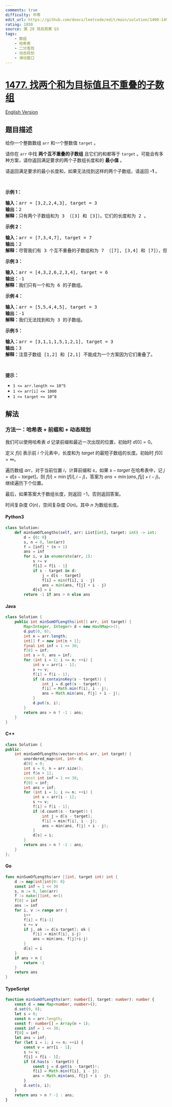 ```yaml
---
comments: true
difficulty: 中等
edit_url: https://github.com/doocs/leetcode/edit/main/solution/1400-1499/1477.Find%20Two%20Non-overlapping%20Sub-arrays%20Each%20With%20Target%20Sum/README.md
rating: 1850
source: 第 28 场双周赛 Q3
tags:
    - 数组
    - 哈希表
    - 二分查找
    - 动态规划
    - 滑动窗口
---
```


<!-- problem:start -->

# [1477. 找两个和为目标值且不重叠的子数组](https://leetcode.cn/problems/find-two-non-overlapping-sub-arrays-each-with-target-sum)

[English Version](/solution/1400-1499/1477.Find%20Two%20Non-overlapping%20Sub-arrays%20Each%20With%20Target%20Sum/README_EN.md)

## 题目描述

<!-- description:start -->

<p>给你一个整数数组&nbsp;<code>arr</code> 和一个整数值&nbsp;<code>target</code>&nbsp;。</p>

<p>请你在 <code>arr</code>&nbsp;中找 <strong>两个互不重叠的子数组</strong>&nbsp;且它们的和都等于&nbsp;<code>target</code>&nbsp;。可能会有多种方案，请你返回满足要求的两个子数组长度和的 <strong>最小值</strong> 。</p>

<p>请返回满足要求的最小长度和，如果无法找到这样的两个子数组，请返回 <strong>-1</strong>&nbsp;。</p>

<p>&nbsp;</p>

<p><strong>示例 1：</strong></p>

<pre><strong>输入：</strong>arr = [3,2,2,4,3], target = 3
<strong>输出：</strong>2
<strong>解释：</strong>只有两个子数组和为 3 （[3] 和 [3]）。它们的长度和为 2 。
</pre>

<p><strong>示例 2：</strong></p>

<pre><strong>输入：</strong>arr = [7,3,4,7], target = 7
<strong>输出：</strong>2
<strong>解释：</strong>尽管我们有 3 个互不重叠的子数组和为 7 （[7], [3,4] 和 [7]），但我们会选择第一个和第三个子数组，因为它们的长度和 2 是最小值。
</pre>

<p><strong>示例 3：</strong></p>

<pre><strong>输入：</strong>arr = [4,3,2,6,2,3,4], target = 6
<strong>输出：</strong>-1
<strong>解释：</strong>我们只有一个和为 6 的子数组。
</pre>

<p><strong>示例 4：</strong></p>

<pre><strong>输入：</strong>arr = [5,5,4,4,5], target = 3
<strong>输出：</strong>-1
<strong>解释：</strong>我们无法找到和为 3 的子数组。
</pre>

<p><strong>示例 5：</strong></p>

<pre><strong>输入：</strong>arr = [3,1,1,1,5,1,2,1], target = 3
<strong>输出：</strong>3
<strong>解释：</strong>注意子数组 [1,2] 和 [2,1] 不能成为一个方案因为它们重叠了。
</pre>

<p>&nbsp;</p>

<p><strong>提示：</strong></p>

<ul>
	<li><code>1 &lt;= arr.length &lt;= 10^5</code></li>
	<li><code>1 &lt;= arr[i] &lt;= 1000</code></li>
	<li><code>1 &lt;= target &lt;= 10^8</code></li>
</ul>

<!-- description:end -->

## 解法

<!-- solution:start -->

### 方法一：哈希表 + 前缀和 + 动态规划

我们可以使用哈希表 $d$ 记录前缀和最近一次出现的位置，初始时 $d[0]=0$。

定义 $f[i]$ 表示前 $i$ 个元素中，长度和为 $target$ 的最短子数组的长度。初始时 $f[0]= \infty$。

遍历数组 $\textit{arr}$，对于当前位置 $i$，计算前缀和 $s$，如果 $s - \textit{target}$ 在哈希表中，记 $j=d[s - \textit{target}]$，则 $f[i]=\min(f[i], i - j)$，答案为 $ans=\min(ans, f[j] + i - j)$。继续遍历下个位置。

最后，如果答案大于数组长度，则返回 $-1$，否则返回答案。

时间复杂度 $O(n)$，空间复杂度 $O(n)$。其中 $n$ 为数组长度。

<!-- tabs:start -->

#### Python3

```python
class Solution:
    def minSumOfLengths(self, arr: List[int], target: int) -> int:
        d = {0: 0}
        s, n = 0, len(arr)
        f = [inf] * (n + 1)
        ans = inf
        for i, v in enumerate(arr, 1):
            s += v
            f[i] = f[i - 1]
            if s - target in d:
                j = d[s - target]
                f[i] = min(f[i], i - j)
                ans = min(ans, f[j] + i - j)
            d[s] = i
        return -1 if ans > n else ans
```

#### Java

```java
class Solution {
    public int minSumOfLengths(int[] arr, int target) {
        Map<Integer, Integer> d = new HashMap<>();
        d.put(0, 0);
        int n = arr.length;
        int[] f = new int[n + 1];
        final int inf = 1 << 30;
        f[0] = inf;
        int s = 0, ans = inf;
        for (int i = 1; i <= n; ++i) {
            int v = arr[i - 1];
            s += v;
            f[i] = f[i - 1];
            if (d.containsKey(s - target)) {
                int j = d.get(s - target);
                f[i] = Math.min(f[i], i - j);
                ans = Math.min(ans, f[j] + i - j);
            }
            d.put(s, i);
        }
        return ans > n ? -1 : ans;
    }
}
```

#### C++

```cpp
class Solution {
public:
    int minSumOfLengths(vector<int>& arr, int target) {
        unordered_map<int, int> d;
        d[0] = 0;
        int s = 0, n = arr.size();
        int f[n + 1];
        const int inf = 1 << 30;
        f[0] = inf;
        int ans = inf;
        for (int i = 1; i <= n; ++i) {
            int v = arr[i - 1];
            s += v;
            f[i] = f[i - 1];
            if (d.count(s - target)) {
                int j = d[s - target];
                f[i] = min(f[i], i - j);
                ans = min(ans, f[j] + i - j);
            }
            d[s] = i;
        }
        return ans > n ? -1 : ans;
    }
};
```

#### Go

```go
func minSumOfLengths(arr []int, target int) int {
	d := map[int]int{0: 0}
	const inf = 1 << 30
	s, n := 0, len(arr)
	f := make([]int, n+1)
	f[0] = inf
	ans := inf
	for i, v := range arr {
		i++
		f[i] = f[i-1]
		s += v
		if j, ok := d[s-target]; ok {
			f[i] = min(f[i], i-j)
			ans = min(ans, f[j]+i-j)
		}
		d[s] = i
	}
	if ans > n {
		return -1
	}
	return ans
}
```

#### TypeScript

```ts
function minSumOfLengths(arr: number[], target: number): number {
    const d = new Map<number, number>();
    d.set(0, 0);
    let s = 0;
    const n = arr.length;
    const f: number[] = Array(n + 1);
    const inf = 1 << 30;
    f[0] = inf;
    let ans = inf;
    for (let i = 1; i <= n; ++i) {
        const v = arr[i - 1];
        s += v;
        f[i] = f[i - 1];
        if (d.has(s - target)) {
            const j = d.get(s - target)!;
            f[i] = Math.min(f[i], i - j);
            ans = Math.min(ans, f[j] + i - j);
        }
        d.set(s, i);
    }
    return ans > n ? -1 : ans;
}
```

<!-- tabs:end -->

<!-- solution:end -->

<!-- problem:end -->
